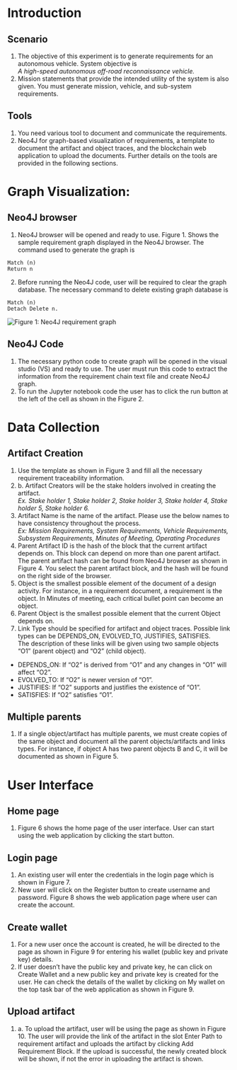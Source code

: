 # Introduction
## Scenario
1. The objective of this experiment is to generate requirements for an autonomous vehicle. System objective is <br>
   _A high-speed autonomous off-road reconnaissance vehicle._
3. Mission statements that provide the intended utility of the system is also given. You must generate mission, vehicle, and sub-system requirements.

## Tools
1. You need various tool to document and communicate the requirements.
2. Neo4J for graph-based visualization of requirements, a template to document the artifact and object traces, and the blockchain web application to upload the documents. Further details on the tools are provided in the following sections.

# Graph Visualization:   
## Neo4J browser
1. Neo4J browser will be opened and ready to use. Figure 1. Shows the sample requirement graph displayed in the Neo4J browser. The command used to generate the graph is
```
Match (n)
Return n
```
2. Before running the Neo4J code, user will be required to clear the graph database. The necessary command to delete existing graph database is
```
Match (n) 
Detach Delete n.
```
![Figure 1: Neo4J requirement graph](/experiment/assets/neo4j_browser)
## Neo4J Code
1. The necessary python code to create graph will be opened in the visual studio (VS) and ready to use. The user must run this code to extract the information from the requirement chain text file and create Neo4J graph.
2. To run the Jupyter notebook code the user has to click the run button at the left of the cell as shown in the Figure 2.

# Data Collection
## Artifact Creation
1. Use the template as shown in Figure 3 and fill all the necessary requirement traceability information.
2. b.	Artifact Creators will be the stake holders involved in creating the artifact. <br>
   _Ex. Stake holder 1, Stake holder 2, Stake holder 3, Stake holder 4, Stake holder 5, Stake holder 6._
4. Artifact Name is the name of the artifact. Please use the below names to have consistency throughout the process. <br>
  _Ex: Mission Requirements, System Requirements, Vehicle Requirements, Subsystem Requirements, Minutes of Meeting, Operating Procedures_
4. Parent Artifact ID is the hash of the block that the current artifact depends on. This block can depend on more than one parent artifact. The parent artifact hash can be found from Neo4J browser as shown in Figure 4. You select the parent artifact block, and the hash will be found on the right side of the browser.
5. Object is the smallest possible element of the document of a design activity. For instance, in a requirement document, a requirement is the object. In Minutes of meeting, each critical bullet point can become an object.
6. Parent Object is the smallest possible element that the current Object depends on.
7. Link Type should be specified for artifact and object traces. Possible link types can be DEPENDS_ON, EVOLVED_TO, JUSTIFIES, SATISFIES. <br>
  The description of these links will be given using two sample objects “O1” (parent object) and “O2” (child object). <br>
  - DEPENDS_ON: If “O2” is derived from “O1” and any changes in “O1” will affect “O2”. <br>
  - EVOLVED_TO: If “O2” is newer version of “O1”. <br>
  - JUSTIFIES: If “O2” supports and justifies the existence of “O1”. <br>
  - SATISFIES: If “O2” satisfies “O1”. 
## Multiple parents
1. If a single object/artifact has multiple parents, we must create copies of the same object and document all the parent objects/artifacts and links types.   For instance, if object A has two parent objects B and C, it will be documented as shown in Figure 5.

# User Interface
## Home page
1. Figure 6 shows the home page of the user interface. User can start using the web application by clicking the start button.
## Login page
1. An existing user will enter the credentials in the login page which is shown in Figure 7.
2. New user will click on the Register button to create username and password. Figure 8 shows the web application page where user can create the account.
## Create wallet
1. For a new user once the account is created, he will be directed to the page as shown in Figure 9 for entering his wallet (public key and private key) details.
2. If user doesn’t have the public key and private key, he can click on Create Wallet and a new public key and private key is created for the user. He can check the details of the wallet by clicking on My wallet on the top task bar of the web application as shown in Figure 9.
## Upload artifact
1. a.	To upload the artifact, user will be using the page as shown in Figure 10. The user will provide the link of the artifact in the slot Enter Path to requirement artifact and uploads the artifact by clicking Add Requirement Block. If the upload is successful, the newly created block will be shown, if not the error in uploading the artifact is shown. 
